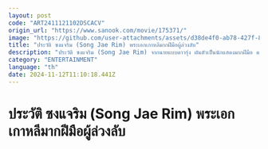 ```yaml
---
layout: post
code: "ART2411121102DSCACV"
origin_url: "https://www.sanook.com/movie/175371/"
image: "https://github.com/user-attachments/assets/d38de4f0-ab78-427f-8cd4-4141e0bd73dc"
title: "ประวัติ ซงแจริม (Song Jae Rim) พระเอกเกาหลีมากฝีมือผู้ล่วงลับ"
description: "ประวัติ ซงแจริม (Song Jae Rim) จากนายแบบดาวรุ่ง ผันตัวเป็นนักแสดงมากฝีมือ ดาราผู้ล่วงลับ"
category: "ENTERTAINMENT"
language: "th"
date: 2024-11-12T11:10:18.441Z
---
```


# ประวัติ ซงแจริม (Song Jae Rim) พระเอกเกาหลีมากฝีมือผู้ล่วงลับ